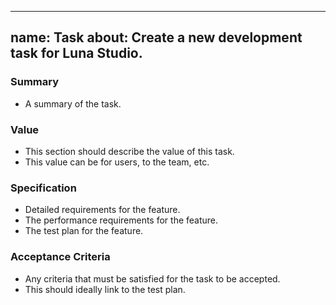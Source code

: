 
---
name: Task
about: Create a new development task for Luna Studio.
---

### Summary

- A summary of the task.

### Value

- This section should describe the value of this task.
- This value can be for users, to the team, etc.

### Specification

- Detailed requirements for the feature.
- The performance requirements for the feature.
- The test plan for the feature.

### Acceptance Criteria

- Any criteria that must be satisfied for the task to be accepted.
- This should ideally link to the test plan.

